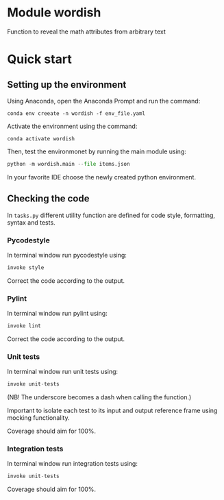 # Module wordish
Function to reveal the math attributes from arbitrary text

# Quick start
## Setting up the environment

Using Anaconda, open the Anaconda Prompt and run the command:

````commandline
conda env creeate -n wordish -f env_file.yaml
````
Activate the environment using the command:
````commandline
conda activate wordish
````
Then, test the environmonet by running the main module using:
```python
python -m wordish.main --file items.json
```
In your favorite IDE choose the newly created python environment.

## Checking the code
In ```tasks.py``` different utility function are defined for code style, formatting, syntax and tests.

### Pycodestyle
In terminal window run pycodestyle using:
```python
invoke style
```
Correct the code according to the output.

### Pylint
In terminal window run pylint using:
```python
invoke lint
```
Correct the code according to the output.

### Unit tests
In terminal window run unit tests using:
```python
invoke unit-tests
```
(NB! The underscore becomes a dash when calling the function.)

Important to isolate each test to its input and output reference frame using mocking functionality.

Coverage should aim for 100%.

### Integration tests
In terminal window run integration tests using:

```python
invoke unit-tests
```
Coverage should aim for 100%.